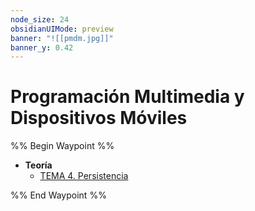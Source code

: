 ```yaml
---
node_size: 24
obsidianUIMode: preview
banner: "![[pmdm.jpg]]"
banner_y: 0.42
---
```

# Programación Multimedia y Dispositivos Móviles
%% Begin Waypoint %%
- **Teoría**
	- [TEMA 4. Persistencia](./Teor%C3%ADa/TEMA%204.%20Persistencia.md)

%% End Waypoint %%